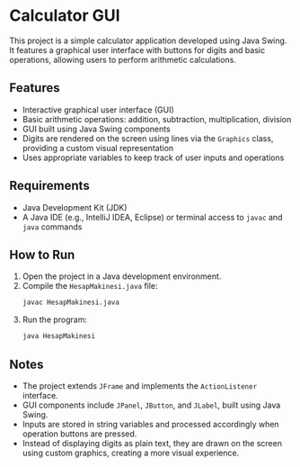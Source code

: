 # Calculator GUI

This project is a simple calculator application developed using Java Swing. It features a graphical user interface with buttons for digits and basic operations, allowing users to perform arithmetic calculations.

## Features

- Interactive graphical user interface (GUI)
- Basic arithmetic operations: addition, subtraction, multiplication, division
- GUI built using Java Swing components
- Digits are rendered on the screen using lines via the `Graphics` class, providing a custom visual representation
- Uses appropriate variables to keep track of user inputs and operations

## Requirements

- Java Development Kit (JDK)
- A Java IDE (e.g., IntelliJ IDEA, Eclipse) or terminal access to `javac` and `java` commands

## How to Run

1. Open the project in a Java development environment.
2. Compile the `HesapMakinesi.java` file:
   ```bash
   javac HesapMakinesi.java
   ```
3. Run the program:
   ```bash
   java HesapMakinesi
   ```

## Notes

- The project extends `JFrame` and implements the `ActionListener` interface.
- GUI components include `JPanel`, `JButton`, and `JLabel`, built using Java Swing.
- Inputs are stored in string variables and processed accordingly when operation buttons are pressed.
- Instead of displaying digits as plain text, they are drawn on the screen using custom graphics, creating a more visual experience.
